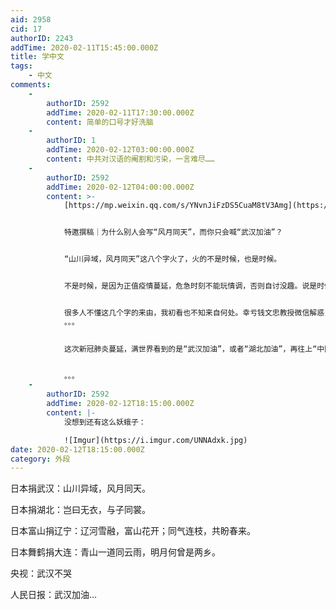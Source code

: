 ```yaml
---
aid: 2958
cid: 17
authorID: 2243
addTime: 2020-02-11T15:45:00.000Z
title: 学中文
tags:
    - 中文
comments:
    -
        authorID: 2592
        addTime: 2020-02-11T17:30:00.000Z
        content: 简单的口号才好洗脑
    -
        authorID: 1
        addTime: 2020-02-12T03:00:00.000Z
        content: 中共对汉语的阉割和污染，一言难尽……
    -
        authorID: 2592
        addTime: 2020-02-12T04:00:00.000Z
        content: >-
            [https://mp.weixin.qq.com/s/YNvnJiFzDS5CuaM8tV3Amg](https://mp.weixin.qq.com/s/YNvnJiFzDS5CuaM8tV3Amg)


            特邀撰稿｜为什么别人会写“风月同天”，而你只会喊“武汉加油”？


            “山川异域，风月同天”这八个字火了，火的不是时候，也是时候。


            不是时候，是因为正值疫情蔓延，危急时刻不能玩情调，否则自讨没趣。说是时候也有道理，恰是传统文化复兴的关键时刻，此时不火，更待何时？


            很多人不懂这几个字的来由，我初看也不知来自何处。幸亏钱文忠教授微信解惑，细述八字来由，始知渊源有自。中华文化博大精深，尤其行文修辞典雅，但我们大多数都望尘莫及。“山川异域，风月同天”这八个字，是盛唐时日本权臣长屋王赠给中国高僧大德袈裟上刺绣的字，后面还有“寄诸佛子，共结来缘。”
            。。。


            这次新冠肺炎蔓延，满世界看到的是“武汉加油”，或者“湖北加油”，再往上“中国加油”，精神可嘉，但修辞贫瘠却令人汗颜。后来日本方面又送来援助物资，又改写“岂曰无衣，与子同袍”，这句话很多人倒是读过，因为入选过中学语文教材。遗憾在于，这些课文年轻时都耳熟能详，甚至还能背出“落霞与孤鹜齐飞，秋水共长天一色”名句，可惜到头来激动了兴奋了还是只能说一句：卧槽。


            。。。
    -
        authorID: 2592
        addTime: 2020-02-12T18:15:00.000Z
        content: |-
            没想到还有这么妖蛾子：

            ![Imgur](https://i.imgur.com/UNNAdxk.jpg)
date: 2020-02-12T18:15:00.000Z
category: 外段
---
```


日本捐武汉：山川异域，风月同天。

日本捐湖北：岂曰无衣，与子同裳。

日本富山捐辽宁：辽河雪融，富山花开；同气连枝，共盼春来。

日本舞鹤捐大连：青山一道同云雨，明月何曾是两乡。

央视：武汉不哭

人民日报：武汉加油…
